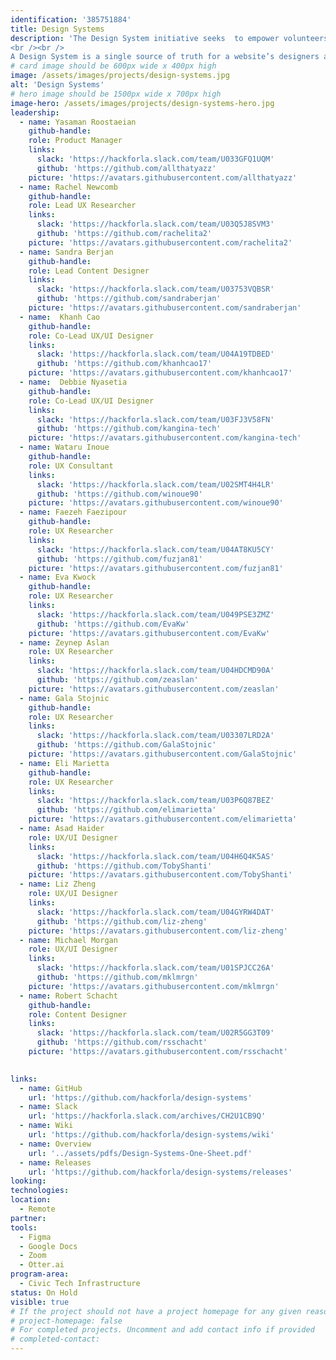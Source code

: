 ```yaml
---
identification: '385751884'
title: Design Systems
description: 'The Design System initiative seeks  to empower volunteers with the tools, documentation and templates for creating and maintaining a design system for their HfLA projects.  As Hack for LA continues to scale it has become more essential to create consistent documentation and standards for design deliverables. 
<br /><br />
A Design System is a single source of truth for a website’s designers and developers– a collection of reusable components, styles, and code guided by clear standards and documentation. Design systems are now an industry standard used by the website teams of most major companies.'
# card image should be 600px wide x 400px high
image: /assets/images/projects/design-systems.jpg
alt: 'Design Systems'
# hero image should be 1500px wide x 700px high
image-hero: /assets/images/projects/design-systems-hero.jpg
leadership:
  - name: Yasaman Roostaeian
    github-handle:
    role: Product Manager
    links:
      slack: 'https://hackforla.slack.com/team/U033GFQ1UQM'
      github: 'https://github.com/allthatyazz'
    picture: 'https://avatars.githubusercontent.com/allthatyazz'
  - name: Rachel Newcomb
    github-handle: 
    role: Lead UX Researcher
    links:
      slack: 'https://hackforla.slack.com/team/U03Q5J8SVM3'
      github: 'https://github.com/rachelita2'
    picture: 'https://avatars.githubusercontent.com/rachelita2'
  - name: Sandra Berjan
    github-handle: 
    role: Lead Content Designer
    links:
      slack: 'https://hackforla.slack.com/team/U03753VQBSR'
      github: 'https://github.com/sandraberjan'
    picture: 'https://avatars.githubusercontent.com/sandraberjan'
  - name:  Khanh Cao
    github-handle:
    role: Co-Lead UX/UI Designer
    links:
      slack: 'https://hackforla.slack.com/team/U04A19TDBED'
      github: 'https://github.com/khanhcao17'
    picture: 'https://avatars.githubusercontent.com/khanhcao17'
  - name:  Debbie Nyasetia
    github-handle: 
    role: Co-Lead UX/UI Designer
    links:
      slack: 'https://hackforla.slack.com/team/U03FJ3V58FN'
      github: 'https://github.com/kangina-tech'
    picture: 'https://avatars.githubusercontent.com/kangina-tech'
  - name: Wataru Inoue
    github-handle:
    role: UX Consultant
    links:
      slack: 'https://hackforla.slack.com/team/U02SMT4H4LR'
      github: 'https://github.com/winoue90'
    picture: 'https://avatars.githubusercontent.com/winoue90'
  - name: Faezeh Faezipour
    github-handle: 
    role: UX Researcher
    links:
      slack: 'https://hackforla.slack.com/team/U04AT8KU5CY'
      github: 'https://github.com/fuzjan81'
    picture: 'https://avatars.githubusercontent.com/fuzjan81'
  - name: Eva Kwock
    github-handle: 
    role: UX Researcher
    links:
      slack: 'https://hackforla.slack.com/team/U049PSE3ZMZ'
      github: 'https://github.com/EvaKw'
    picture: 'https://avatars.githubusercontent.com/EvaKw'
  - name: Zeynep Aslan
    role: UX Researcher
    links:
      slack: 'https://hackforla.slack.com/team/U04HDCMD90A'
      github: 'https://github.com/zeaslan'
    picture: 'https://avatars.githubusercontent.com/zeaslan'
  - name: Gala Stojnic
    github-handle:
    role: UX Researcher
    links:
      slack: 'https://hackforla.slack.com/team/U03307LRD2A'
      github: 'https://github.com/GalaStojnic'
    picture: 'https://avatars.githubusercontent.com/GalaStojnic'
  - name: Eli Marietta
    github-handle:
    role: UX Researcher
    links:
      slack: 'https://hackforla.slack.com/team/U03P6Q87BEZ'
      github: 'https://github.com/elimarietta'
    picture: 'https://avatars.githubusercontent.com/elimarietta'
  - name: Asad Haider
    role: UX/UI Designer
    links:
      slack: 'https://hackforla.slack.com/team/U04H6Q4K5AS'
      github: 'https://github.com/TobyShanti'
    picture: 'https://avatars.githubusercontent.com/TobyShanti'
  - name: Liz Zheng
    role: UX/UI Designer
    links:
      slack: 'https://hackforla.slack.com/team/U04GYRW4DAT'
      github: 'https://github.com/liz-zheng'
    picture: 'https://avatars.githubusercontent.com/liz-zheng'
  - name: Michael Morgan
    role: UX/UI Designer
    links:
      slack: 'https://hackforla.slack.com/team/U01SPJCC26A'
      github: 'https://github.com/mklmrgn'
    picture: 'https://avatars.githubusercontent.com/mklmrgn'
  - name: Robert Schacht
    github-handle:
    role: Content Designer
    links:
      slack: 'https://hackforla.slack.com/team/U02R5GG3T09'
      github: 'https://github.com/rsschacht'
    picture: 'https://avatars.githubusercontent.com/rsschacht'

    
links: 
  - name: GitHub
    url: 'https://github.com/hackforla/design-systems'
  - name: Slack
    url: 'https://hackforla.slack.com/archives/CH2U1CB9Q'
  - name: Wiki
    url: 'https://github.com/hackforla/design-systems/wiki'
  - name: Overview
    url: '../assets/pdfs/Design-Systems-One-Sheet.pdf'
  - name: Releases
    url: 'https://github.com/hackforla/design-systems/releases'
looking:
technologies: 
location: 
  - Remote
partner:
tools:
  - Figma
  - Google Docs
  - Zoom
  - Otter.ai
program-area:
  - Civic Tech Infrastructure
status: On Hold
visible: true
# If the project should not have a project homepage for any given reason, add the following line (uncommented):
# project-homepage: false
# For completed projects. Uncomment and add contact info if provided
# completed-contact:
---
```

